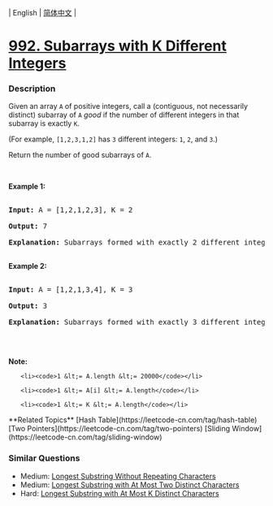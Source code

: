| English | [简体中文](README.md) |

# [992. Subarrays with K Different Integers](https://leetcode-cn.com/problems/subarrays-with-k-different-integers)
 ### Description
<p>Given an array <code>A</code> of positive integers, call a (contiguous, not necessarily distinct) subarray of <code>A</code> <em>good</em> if the number of different integers in that subarray is exactly <code>K</code>.</p>

<p>(For example, <code>[1,2,3,1,2]</code> has <code>3</code> different integers: <code>1</code>, <code>2</code>, and <code>3</code>.)</p>

<p>Return the number of good subarrays of <code>A</code>.</p>

<p>&nbsp;</p>

<p><strong>Example 1:</strong></p>

<pre>
<strong>Input: </strong>A = <span id="example-input-1-1">[1,2,1,2,3]</span>, K = <span id="example-input-1-2">2</span>
<strong>Output: </strong><span id="example-output-1">7</span>
<strong>Explanation: </strong>Subarrays formed with exactly 2 different integers: [1,2], [2,1], [1,2], [2,3], [1,2,1], [2,1,2], [1,2,1,2].
</pre>

<p><strong>Example 2:</strong></p>

<pre>
<strong>Input: </strong>A = <span id="example-input-2-1">[1,2,1,3,4]</span>, K = <span id="example-input-2-2">3</span>
<strong>Output: </strong><span id="example-output-2">3</span>
<strong>Explanation: </strong>Subarrays formed with exactly 3 different integers: [1,2,1,3], [2,1,3], [1,3,4].
</pre>

<p>&nbsp;</p>

<p><strong>Note:</strong></p>

<ol>
	<li><code>1 &lt;= A.length &lt;= 20000</code></li>
	<li><code>1 &lt;= A[i] &lt;= A.length</code></li>
	<li><code>1 &lt;= K &lt;= A.length</code></li>
</ol>
**Related Topics**  [Hash Table](https://leetcode-cn.com/tag/hash-table) [Two Pointers](https://leetcode-cn.com/tag/two-pointers) [Sliding Window](https://leetcode-cn.com/tag/sliding-window) 

### Similar Questions
 - Medium:	[Longest Substring Without Repeating Characters](https://leetcode-cn.com/problems/longest-substring-without-repeating-characters) 
 - Medium:	[Longest Substring with At Most Two Distinct Characters](https://leetcode-cn.com/problems/longest-substring-with-at-most-two-distinct-characters) 
 - Hard:	[Longest Substring with At Most K Distinct Characters](https://leetcode-cn.com/problems/longest-substring-with-at-most-k-distinct-characters) 
